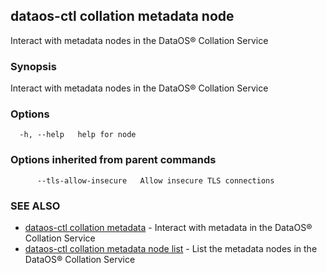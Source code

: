 ## dataos-ctl collation metadata node

Interact with metadata nodes in the DataOS® Collation Service

### Synopsis

Interact with metadata nodes in the DataOS® Collation Service

### Options

```
  -h, --help   help for node
```

### Options inherited from parent commands

```
      --tls-allow-insecure   Allow insecure TLS connections
```

### SEE ALSO

* [dataos-ctl collation metadata](dataos-ctl_collation_metadata.md)	 - Interact with metadata in the DataOS® Collation Service
* [dataos-ctl collation metadata node list](dataos-ctl_collation_metadata_node_list.md)	 - List the metadata nodes in the DataOS® Collation Service

